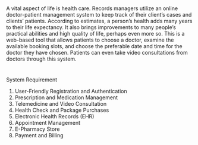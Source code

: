 # 
A vital aspect of life is health care. Records managers utilize an online doctor-patient
management system to keep track of their client’s cases and clients’ patients. According
to estimates, a person’s health adds many years to their life expectancy. It also brings
improvements to many people’s practical abilities and high quality of life, perhaps even
more so. This is a web-based tool that allows patients to choose a doctor, examine the
available booking slots, and choose the preferable date and time for the doctor they have
chosen. Patients can even take video consultations from doctors through this system.
# 
System Requirement
1. User-Friendly Registration and Authentication
2. Prescription and Medication Management
3. Telemedicine and Video Consultation
4. Health Check and Package Purchases
5. Electronic Health Records (EHR)
6. Appointment Management
7. E-Pharmacy Store
8. Payment and Billing

